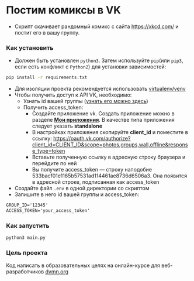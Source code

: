 # Постим комиксы в VK
* Скрипт скачивает рандомный комикс с сайта https://xkcd.com/  и постит его
в вашу группу.

### Как установить 
* Должен быть установлен `python3`. Затем используйте `pip`(или `pip3`, 
 если есть конфликт с `Python2`) для установки зависимостей: 
 ```bash
 pip install -r requirements.txt
 ```
 * Для изоляции проекта рекомендуется использовать 
 [virtualenv/venv](https://docs.python.org/3/library/venv.html)
 * Чтобы получить доступ к API VK, необходимо:
    * Узнать id вашей группы ([узнать его можно здесь](http://regvk.com/id/))
    * Получить access_token:
        * Создайте приложение vk. Создать приложение можно в разделе 
        [**Мои приложения**](https://vk.com/apps?act=manage). В качестве типа
         приложения следует указать **standalone**
        * В настройках приложения скопируйте **client_id** и поместите в ссылку:
        https://oauth.vk.com/authorize?client_id=CLIENT_ID&scope=photos,groups,wall,offline&response_type=token
        * Вставьте полученную ссылку в адресную строку браузера и перейдите по
        ней 
        * Вы получите access_token — строку наподобие
         533bacf01e1165b57531ad114461ae8736d6506a3. Она появится в адресной
         строке, подписанная как access_token
 * Создайте файл `.env` в одной директории со скриптом
 * Запишите в него id вашей группы и access_token:
 ```txt
 GROUP_ID='12345'
 ACCESS_TOKEN='your_access_token'
  ```
### Как запустить
```bash
python3 main.py
```
 
 ### Цель проекта
 Код написать в образовательных целях на онлайн-курсе для веб-разработчиков 
 [dvmn.org](dvmn.org)